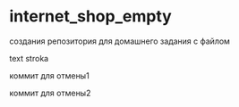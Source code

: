 # internet_shop_empty
создания репозитория для домашнего задания с файлом

text stroka

коммит для отмены1

коммит для отмены2

